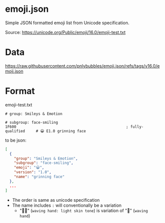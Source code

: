 # emoji.json

Simple JSON formatted emoji list from Unicode specification.

Source: https://unicode.org/Public/emoji/16.0/emoji-test.txt

# Data

https://raw.githubusercontent.com/pnlybubbles/emoji.json/refs/tags/v16.0/emoji.json

# Format

emoji-test.txt

```
# group: Smileys & Emotion

# subgroup: face-smiling
1F600                                                  ; fully-qualified     # 😀 E1.0 grinning face
```

to be json:

```json
[
  {
    "group": "Smileys & Emotion",
    "subgroup": "face-smiling",
    "emoji": "😀",
    "version": "1.0",
    "name": "grinning face"
  },
  ...
]
```

- The order is same as unicode specification
- The name includes `:` will conventionally be a variation
  - "👋🏻" (`waving hand: light skin tone`) is variation of "👋" (`waving hand`)
